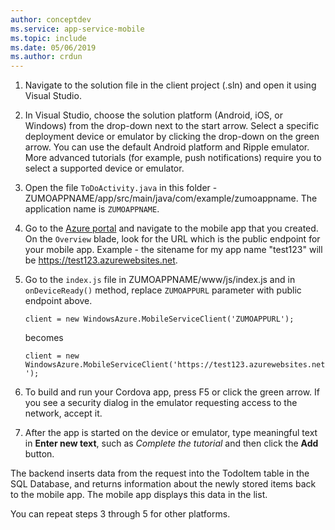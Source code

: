 ```yaml
---
author: conceptdev
ms.service: app-service-mobile
ms.topic: include
ms.date: 05/06/2019
ms.author: crdun
---
```


1. Navigate to the solution file in the client project (.sln) and open it using Visual Studio.

2. In Visual Studio, choose the solution platform (Android, iOS, or Windows) from the drop-down next to the start arrow. Select a specific deployment device or emulator by clicking the drop-down on the green arrow. You can use the default Android platform and Ripple emulator. More advanced tutorials (for example, push notifications) require you to select a supported device or emulator.

3. Open the file `ToDoActivity.java` in this folder - ZUMOAPPNAME/app/src/main/java/com/example/zumoappname. The application name is `ZUMOAPPNAME`.

4. Go to the [Azure portal](https://portal.azure.com/) and navigate to the mobile app that you created. On the `Overview` blade, look for the URL which is the public endpoint for your mobile app. Example - the sitename for my app name "test123" will be https://test123.azurewebsites.net.

5. Go to the `index.js` file in ZUMOAPPNAME/www/js/index.js and in `onDeviceReady()` method, replace `ZUMOAPPURL` parameter with public endpoint above.

    `client = new WindowsAzure.MobileServiceClient('ZUMOAPPURL');`
    
    becomes
    
    `client = new WindowsAzure.MobileServiceClient('https://test123.azurewebsites.net');`
    
6. To build and run your Cordova app, press F5 or click the green arrow. If you see a security dialog in the emulator requesting access to the network, accept it.

7. After the app is started on the device or emulator, type meaningful text in **Enter new text**, such as *Complete the tutorial* and then click the **Add** button.

The backend inserts data from the request into the TodoItem table in the SQL Database, and returns information about the newly stored items back to the mobile app. The mobile app displays this data in the list.

You can repeat steps 3 through 5 for other platforms.
